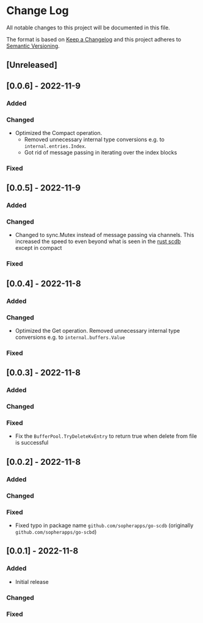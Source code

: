 # Change Log

All notable changes to this project will be documented in this file.

The format is based on [Keep a Changelog](http://keepachangelog.com/)
and this project adheres to [Semantic Versioning](http://semver.org/).

## [Unreleased]

## [0.0.6] - 2022-11-9

### Added

### Changed

- Optimized the Compact operation. 
  - Removed unnecessary internal type conversions e.g. to `internal.entries.Index`.
  - Got rid of message passing in iterating over the index blocks

### Fixed

## [0.0.5] - 2022-11-9

### Added

### Changed

- Changed to sync.Mutex instead of message passing via channels. This increased the speed to even beyond what is seen in
  the [rust scdb](https://github.com/sopherapps/scdb) except in compact

### Fixed

## [0.0.4] - 2022-11-8

### Added

### Changed

- Optimized the Get operation. Removed unnecessary internal type conversions e.g. to `internal.buffers.Value`

### Fixed

## [0.0.3] - 2022-11-8

### Added

### Changed

### Fixed

- Fix the `BufferPool.TryDeleteKvEntry` to return true when delete from file is successful

## [0.0.2] - 2022-11-8

### Added

### Changed

### Fixed

- Fixed typo in package name `github.com/sopherapps/go-scdb` (originally `github.com/sopherapps/go-scbd`)

## [0.0.1] - 2022-11-8

### Added

- Initial release

### Changed

### Fixed
